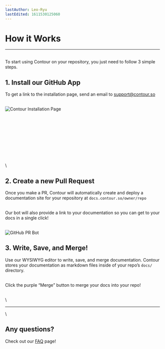 ```yaml
---
lastAuthor: Leo-Ryu
lastEdited: 1611530125060
---
```

# How it Works


---

\
To start using Contour on your repository, you just need to follow 3 simple steps.

## 1. Install our GitHub App

To get a link to the installation page, send an email to support@contour.so

\
![Contour Installation Page](https://i.imgur.com/GfPhH6n.png "left-50")

\
\
\
\
\
\
\
\
\
\
## 2. Create a new Pull Request

Once you make a PR, Contour will automatically create and deploy a documentation site for your repository at `docs.contour.so/owner/repo`

\
Our bot will also provide a link to your documentation so you can get to your docs in a single click!

\
![GitHub PR Bot](https://i.imgur.com/CwBq6Tq.png)

## 3. Write, Save, and Merge!

Use our WYSIWYG editor to write, save, and merge documentation. Contour stores your documentation as markdown files inside of your repo’s `docs/` directory.

\
Click the purple “Merge” button to merge your docs into your repo!

\
\

---

\
## Any questions?

Check out our [FAQ](https://docs.contour.so/contour-labs/contour-docs/faq.md) page!
